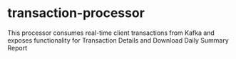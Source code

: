 # transaction-processor
This processor consumes real-time client transactions from Kafka and exposes functionality for Transaction Details and Download Daily Summary Report
